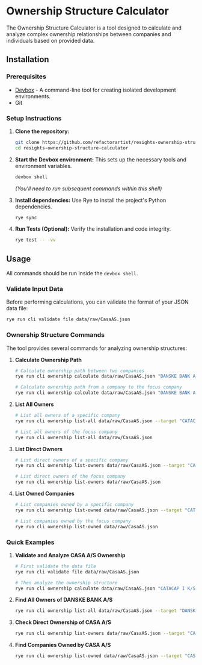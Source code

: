 # Ownership Structure Calculator

The Ownership Structure Calculator is a tool designed to calculate and analyze complex ownership relationships between companies and individuals based on provided data.

## Installation

### Prerequisites

-   [Devbox](https://www.jetify.com/docs/devbox/installing_devbox/) - A command-line tool for creating isolated development environments.
-   Git

### Setup Instructions

1.  **Clone the repository:**
    ```bash
    git clone https://github.com/refactorartist/resights-ownership-structure-calculator.git
    cd resights-ownership-structure-calculator
    ```

2.  **Start the Devbox environment:** This sets up the necessary tools and environment variables.
    ```bash
    devbox shell
    ```
    *(You'll need to run subsequent commands within this shell)*

3.  **Install dependencies:** Use Rye to install the project's Python dependencies.
    ```bash
    rye sync
    ```

4.  **Run Tests (Optional):** Verify the installation and code integrity.
    ```bash
    rye test -- -vv
    ```

## Usage

All commands should be run inside the `devbox shell`.

### Validate Input Data

Before performing calculations, you can validate the format of your JSON data file:

```bash
rye run cli validate file data/raw/CasaAS.json
```

### Ownership Structure Commands

The tool provides several commands for analyzing ownership structures:

1. **Calculate Ownership Path**
   ```bash
   # Calculate ownership path between two companies
   rye run cli ownership calculate data/raw/CasaAS.json "DANSKE BANK A/S" --target "CASA A/S"
   
   # Calculate ownership path from a company to the focus company
   rye run cli ownership calculate data/raw/CasaAS.json "DANSKE BANK A/S"
   ```

2. **List All Owners**
   ```bash
   # List all owners of a specific company
   rye run cli ownership list-all data/raw/CasaAS.json --target "CATACAP I K/S"
   
   # List all owners of the focus company
   rye run cli ownership list-all data/raw/CasaAS.json
   ```

3. **List Direct Owners**
   ```bash
   # List direct owners of a specific company
   rye run cli ownership list-owners data/raw/CasaAS.json --target "CATACAP I K/S"
   
   # List direct owners of the focus company
   rye run cli ownership list-owners data/raw/CasaAS.json
   ```

4. **List Owned Companies**
   ```bash
   # List companies owned by a specific company
   rye run cli ownership list-owned data/raw/CasaAS.json --target "CATACAP I K/S"
   
   # List companies owned by the focus company
   rye run cli ownership list-owned data/raw/CasaAS.json
   ```

### Quick Examples

1. **Validate and Analyze CASA A/S Ownership**
   ```bash
   # First validate the data file
   rye run cli validate file data/raw/CasaAS.json
   
   # Then analyze the ownership structure
   rye run cli ownership calculate data/raw/CasaAS.json "CATACAP I K/S"
   ```

2. **Find All Owners of DANSKE BANK A/S**
   ```bash
   rye run cli ownership list-all data/raw/CasaAS.json --target "DANSKE BANK A/S"
   ```

3. **Check Direct Ownership of CASA A/S**
   ```bash
   rye run cli ownership list-owners data/raw/CasaAS.json --target "CASA A/S"
   ```

4. **Find Companies Owned by CASA A/S**
   ```bash
   rye run cli ownership list-owned data/raw/CasaAS.json --target "CASA A/S"
   ```


